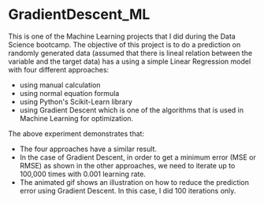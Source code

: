 # GradientDescent_ML
This is one of the Machine Learning projects that I did during the Data Science bootcamp. 
The objective of this project is to do a prediction on randomly generated data (assumed that there is lineal relation between the variable and the target data) has a using a simple Linear Regression model with four different approaches:
- using manual calculation 
- using normal equation formula
- using Python's Scikit-Learn library
- using Gradient Descent which is one of the algorithms that is used in Machine Learning for optimization. 

The above experiment demonstrates that:
- The four approaches have a similar result. 
- In the case of Gradient Descent, in order to get a minimum error (MSE or RMSE) as shown in the other approaches, we need to iterate up to 100,000 times with 0.001 learning rate.
- The animated gif shows an illustration on how to reduce the prediction error using Gradient Descent. In this case, I did 100 iterations only.
